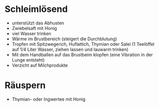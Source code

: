 # Schleimlösend

* unterstützt das Abhusten
* Zwiebelsaft mit Honig
* viel Wasser trinken
* Wärme im Brustbereich (steigert die Durchblutung)
* Tropfen mit Spitzwegerich, Huflattich, Thymian oder Salei (1 Teelöffel auf 1/4 Liter Wasser, ziehen lassen und lauwarm trinken)
* Mit dem Handballen auf das Brustbeim klopfen (eine Vibration in der Lunge entsteht)
* Verzicht auf Milchprodukte

# Räuspern

* Thymian- oder Ingwertee mit Honig
